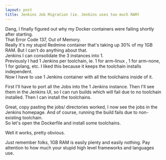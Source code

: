 ```yaml
---
layout: post
title: Jenkins Job Migration (ie. Jenkins uses too much RAM)
---
```

Dang, I finally figured out why my Docker containers were failing shortly after starting.  
That Error Code 137, Out of Memory.  
Really it's my stupid Redmine container that's taking up 30% of my 1GB RAM.  But I can't do anything about that.  
Jenkins I can consolidate the 3 instances into 1.  
Previously I had 1 Jenkins per toolchain, ie. 1 for arm-linux , 1 for arm-none, 1 for golang, etc.  I liked this because it keeps the toolchain installs independent.  
Now I have to use 1 Jenkins container with all the toolchains inside of it.  
  
First I'll have to port all the Jobs into the 1 Jenkins instance.  Then I'll see them in the Jenkins UI, so I can run builds which will fail due to no toolchain installed.  Then I can install the toolchains.
  
Great, copy pasting the jobs/ directories worked, I now see the jobs in the Jenkins homepage.  And of course, running the build fails due to non-existing toolchain.  
So let's open the Dockerfile and install some toolchains.  
  
Well it works, pretty obvious.  
  
Just remember folks, 1GB RAM is easily plenty and easily nothing.  Pay attention to how much your stupid high level frameworks and languages use.  
  
